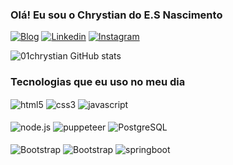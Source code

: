 ### Olá! Eu sou o Chrystian do E.S Nascimento


[![Blog](https://img.shields.io/badge/website-000000?style=for-the-badge&logo=About.me&logoColor=white)](https://profile-chrystian.netlify.app)
[![Linkedin](https://img.shields.io/badge/LinkedIn-0077B5?style=for-the-badge&logo=linkedin&logoColor=white)](https://www.linkedin.com/in/chrystian-nascimento-1bb035234/)
[![Instagram](https://img.shields.io/badge/Instagram-E4405F?style=for-the-badge&logo=instagram&logoColor=white)](https://www.instagram.com/chan_esn/)

![01chrystian GitHub stats](https://github-readme-stats.vercel.app/api?username=01chrystian&show_icons=true&theme=radical)

### Tecnologias que eu uso no meu dia


<div style="display: inline_block">
<img align="center" alt="html5" src="https://img.shields.io/badge/HTML5-E34F26?style=for-the-badge&logo=html5&logoColor=white">
<img align="center" alt="css3" src="https://img.shields.io/badge/CSS3-1572B6?style=for-the-badge&logo=css3&logoColor=white">
<img align="center" alt="javascript" src="https://img.shields.io/badge/JavaScript-323330?style=for-the-badge&logo=javascript&logoColor=F7DF1E">
</div>
<br>
<div style="display: inline_block">
<img align="center" alt="node.js" src="https://img.shields.io/badge/Node.js-339933?style=for-the-badge&logo=nodedotjs&logoColor=white">
<img align="center" alt="puppeteer" src="https://img.shields.io/badge/Puppeteer-40B5A4?style=for-the-badge&logo=Puppeteer&logoColor=white">
<img align="center" alt="PostgreSQL" src="https://img.shields.io/badge/PostgreSQL-316192?style=for-the-badge&logo=postgresql&logoColor=white">
</div>
<br>
<div style="display: inline_block">
<img align="center" alt="Bootstrap" src="https://img.shields.io/badge/Bootstrap-563D7C?style=for-the-badge&logo=bootstrap&logoColor=white">
<img align="center" alt="Bootstrap" src="https://img.shields.io/badge/Spring-6DB33F?style=for-the-badge&logo=spring&logoColor=white">
<img align="center" alt="springboot" src="https://img.shields.io/badge/Spring_Boot-F2F4F9?style=for-the-badge&logo=spring-boot">
</div>
<br>


